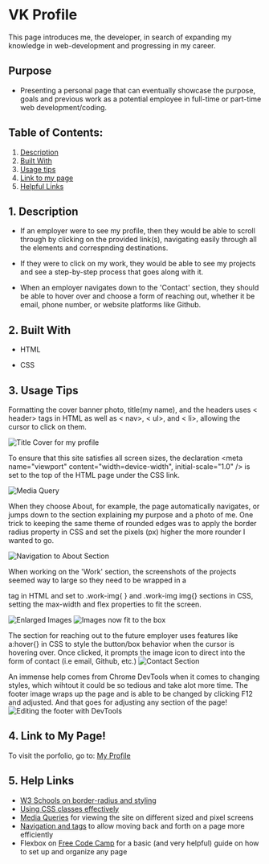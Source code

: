 # VK Profile
 This page introduces me, the developer, in search of expanding my knowledge in web-development and progressing in my career.

## Purpose
 * Presenting a personal page that can eventually showcase the purpose, goals and previous work as a potential employee in full-time or part-time web development/coding. 

 ## Table of Contents:
1. [ Description ](#desc)
2. [ Built With ](#built-with)
3. [ Usage tips ](#usage)
4. [ Link to my page ](#link-to-my-page)
5. [ Helpful Links ](#help)

<a name="desc"></a>
## 1. Description
 * If an employer were to see my profile, then they would be able to scroll through by clicking on the provided link(s), navigating easily through all the elements and correspnding destinations. 

 * If they were to click on my work, they would be able to see my projects and see a step-by-step process that goes along with it.

 * When an employer navigates down to the 'Contact' section, they should be able to hover over and choose a form of reaching out, whether it be email, phone number, or website platforms like Github.

<a name="built-with"></a>
## 2. Built With
 * HTML

 * CSS

<a name="usage"></a>
## 3. Usage Tips
Formatting the cover banner photo, title(my name), and the headers uses < header> tags in HTML as well as < nav>, < ul>, and < li>, allowing the cursor to click on them.  

![Title Cover for my profile](C:\Users\Titov\Desktop\bootcamp-homework\week2-challenge\profile-cover-welcome.png)

To ensure that this site satisfies all screen sizes, the declaration <meta name="viewport" content="width=device-width", initial-scale="1.0" /> is set to the top of the HTML page under the CSS link.

![Media Query](view-window-smaller.png)

When they choose About, for example, the page automatically navigates, or jumps down to the section explaining my purpose and a photo of me. One trick to keeping the same theme of rounded edges was to apply the border radius property in CSS and set the pixels (px) higher the more rounder I wanted to go.

![Navigation to About Section](using-spacing-border-radius-navigation.png)

When working on the 'Work' section, the screenshots of the projects seemed way to large so they need to be wrapped in a <div class="work-img"> tag in HTML and set to .work-img{ } and .work-img img{} sections in CSS, setting the max-width and flex properties to fit the screen.

![Enlarged Images](images-too-large.png) 
![Images now fit to the box](navigation-to-work-togithub.png)

The section for reaching out to the future employer uses features like a:hover{} in CSS to style the button/box behavior when the cursor is hovering over. Once clicked, it prompts the image icon to direct into the form of contact (i.e email, Github, etc.)
![Contact Section](navigation-to-contact.png)

An immense help comes from Chrome DevTools when it comes to changing styles, which wihtout it could be so tedious and take alot more time. The footer image wraps up the page and is able to be changed by clicking F12 and adjusted. And that goes for adjusting any section of the page!
![Editing the footer with DevTools](footer-and-devtools.png)




<a name="link-to-my-page"></a>
## 4. Link to My Page!

To visit the porfolio, go to: [My Profile](https://github.com/verokoles/profile.git) 

<a name="help"></a>
## 5. Help Links

 * [W3 Schools on border-radius and styling](https://www.w3schools.com/css/css3_images.asp)
 * [Using CSS classes effectively](https://blog.mariano.io/css-utility-classes-how-to-use-them-effectively-d61ee00dad2d) 
 * [Media Queries](https://www.w3schools.com/css/css3_mediaqueries.asp) for viewing the site on different sized and pixel screens
 * [Navigation and tags](https://www.w3schools.com/TAgs/tag_nav.asp) to allow moving back and forth on a page more efficiently
 * Flexbox on [Free Code Camp](https://www.freecodecamp.org/news/an-animated-guide-to-flexbox-d280cf6afc35/) for a basic (and very helpful) guide on how to set up and organize any page








